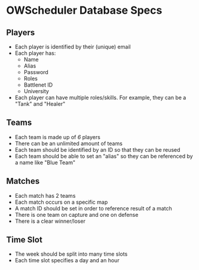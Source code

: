 OWScheduler Database Specs
=========================

## Players
- Each player is identified by their (unique) email
- Each player has:
	- Name
	- Alias
	- Password
	- Roles
	- Battlenet ID
	- University
- Each player can have multiple roles/skills. For example, they can be a "Tank" and "Healer"

## Teams
- Each team is made up of *6* players
- There can be an unlimited amount of teams
- Each team should be identified by an ID so that they can be reused
- Each team should be able to set an "alias" so they can be referenced by a name like "Blue Team"


## Matches
- Each match has 2 teams
- Each match occurs on a specific map
- A match ID should be set in order to reference result of a match
- There is one team on capture and one on defense
- There is a clear winner/loser

## Time Slot
- The week should be split into many time slots
- Each time slot specifies a day and an hour
